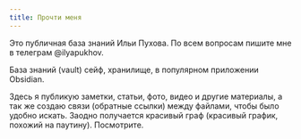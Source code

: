 ```yaml
---
title: Прочти меня
---
```

Это публичная база знаний Ильи Пухова.
По всем вопросам пишите мне в телеграм @ilyapukhov.

База знаний (vault) сейф, хранилище, в популярном приложении Obsidian.

Здесь я публикую заметки, статьи, фото, видео и другие материалы, а так же создаю связи (обратные ссылки) между файлами, чтобы было удобно искать. Заодно получается красивый граф (красивый график, похожий на паутину). Посмотрите.